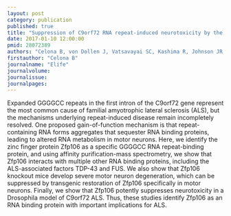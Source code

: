 ```yaml
---
layout: post
category: publication
published: true
title: "Suppression of C9orf72 RNA repeat-induced neurotoxicity by the ALS-associated RNA-binding protein Zfp106."
date: 2017-01-10 12:00:00
pmid: 28072389
authors: "Celona B, von Dollen J, Vatsavayai SC, Kashima R, Johnson JR, Tang AA, Hata A, Miller BL, Huang EJ, Krogan NJ, Seeley WW, Black BL"
firstauthor: "Celona B"
journalname: "Elife"
journalvolume: 
journalissue: 
journalpages: 
---
```


Expanded GGGGCC repeats in the first intron of the C9orf72 gene represent the most common cause of familial amyotrophic lateral sclerosis (ALS), but the mechanisms underlying repeat-induced disease remain incompletely resolved. One proposed gain-of-function mechanism is that repeat-containing RNA forms aggregates that sequester RNA binding proteins, leading to altered RNA metabolism in motor neurons. Here, we identify the zinc finger protein Zfp106 as a specific GGGGCC RNA repeat-binding protein, and using affinity purification-mass spectrometry, we show that Zfp106 interacts with multiple other RNA binding proteins, including the ALS-associated factors TDP-43 and FUS. We also show that Zfp106 knockout mice develop severe motor neuron degeneration, which can be suppressed by transgenic restoration of Zfp106 specifically in motor neurons. Finally, we show that Zfp106 potently suppresses neurotoxicity in a Drosophila model of C9orf72 ALS. Thus, these studies identify Zfp106 as an RNA binding protein with important implications for ALS.

